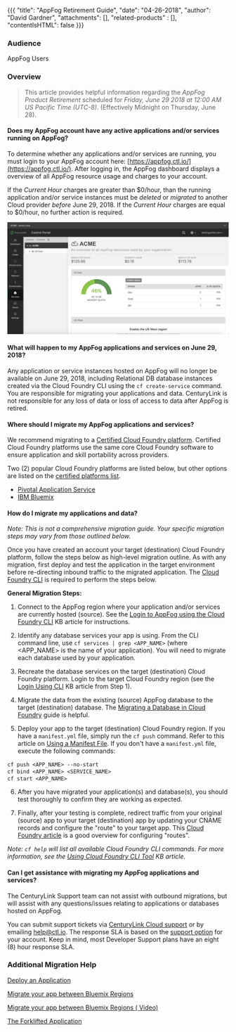 {{{
  "title": "AppFog Retirement Guide",
  "date": "04-26-2018",
  "author": "David Gardner",
  "attachments": [],
  "related-products" : [],
  "contentIsHTML": false
}}}

### Audience

AppFog Users

### Overview

> This article provides helpful information regarding the *AppFog Product Retirement* scheduled for *Friday, June 29  2018 at 12:00 AM US Pacific Time (UTC-8)*. (Effectively Midnight on Thursday, June 28).

#### Does my AppFog account have any active applications and/or services running on AppFog?  

To determine whether any applications and/or services are running, you must login to your AppFog account here: [https://appfog.ctl.io/](https://appfog.ctl.io/). After logging in, the AppFog dashboard displays a overview of all AppFog resource usage and charges to your account.

If the *Current Hour* charges are greater than $0/hour, than the running application and/or service instances must be _deleted_ or _migrated_ to another Cloud provider *before* June 29, 2018. If the *Current Hour* charges are equal to $0/hour, no further action is required.

![AppFog Dashboard](../images/appfog-dashboard.png)

#### What will happen to my AppFog applications and services on June 29, 2018?

Any application or service instances hosted on AppFog will no longer be available on June 29, 2018, including Relational DB database instances created via the Cloud Foundry CLI using the `cf create-service` command. You are responsible for migrating your applications and data. CenturyLink is not responsible for any loss of data or loss of access to data after AppFog is retired.

#### Where should I migrate my AppFog applications and services?

We recommend migrating to a [Certified Cloud Foundry platform](https://www.cloudfoundry.org/certified-platforms/). Certified Cloud Foundry platforms use the same core Cloud Foundry software to ensure application and skill portability across providers.

Two (2) popular Cloud Foundry platforms are listed below, but other options are listed on the [certified platforms list](https://www.cloudfoundry.org/certified-platforms/).

* [Pivotal Application Service](https://run.pivotal.io/)
* [IBM Bluemix](https://console.bluemix.net/registration/)

#### How do I migrate my applications and data?

_Note: This is not a comprehensive migration guide. Your specific migration steps may vary from those outlined below._

Once you have created an account your target (destination) Cloud Foundry platform, follow the steps below as high-level migration outline. As with any migration, first deploy and test the application in the target environment before re-directing inbound traffic to the migrated application. The [Cloud Foundry CLI](https://docs.cloudfoundry.org/cf-cli/install-go-cli.html) is required to perform the steps below.

**General Migration Steps:**

1. Connect to the AppFog region where your application and/or services are currently hosted (source). See the [Login to AppFog using the Cloud Foundry CLI](https://www.ctl.io/knowledge-base/appfog/login-using-cf-cli/) KB article for instructions.

2. Identify any database services your app is using. From the CLI command line, use `cf services | grep <APP_NAME>` (where <APP_NAME> is the name of your application). You will need to migrate each database used by your application.

3. Recreate the database services on the target (destination) Cloud Foundry platform. Login to the target Cloud Foundry region (see the [Login Using CLI](https://www.ctl.io/knowledge-base/appfog/login-using-cf-cli/) KB article from Step 1).

4. Migrate the data from the existing (source) AppFog database to the target (destination) database. The [Migrating a Database in Cloud Foundry](https://docs.cloudfoundry.org/devguide/services/migrate-db.html) guide is helpful.

5. Deploy your app to the target (destination) Cloud Foundry region. If you have a `manifest.yml` file, simply run the `cf push` command. Refer to this article on [Using a Manifest File](http://docs.cloudfoundry.org/devguide/deploy-apps/manifest.html). If you don't have a `manifest.yml` file, execute the following commands:

  ```
  cf push <APP_NAME> --no-start
  cf bind <APP_NAME> <SERVICE_NAME>
  cf start <APP_NAME>
  ```

6. After you have migrated your application(s) and database(s), you should test thoroughly to confirm they are working as expected.

7. Finally, after your testing is complete, redirect traffic from your original (source) app to your target (destination) app by updating your CNAME records and configure the "route" to your target app. This [Cloud Foundry article](https://docs.cloudfoundry.org/devguide/deploy-apps/routes-domains.html) is a good overview for configuring "routes".

_Note: `cf help` will list all available Cloud Foundry CLI commands. For more information, see the [Using Cloud Foundry CLI Tool](https://www.ctl.io/knowledge-base/appfog/using-cloud-foundry-cli-tool/) KB article._

#### Can I get assistance with migrating my AppFog applications and services?

The CenturyLink Support team can not assist with outbound migrations, but will assist with any questions/issues relating to applications or databases hosted on AppFog.

You can submit support tickets via [CenturyLink Cloud support](https://support.ctl.io/) or by emailing [help@ctl.io](mailto:help@ctl.io). The response SLA is based on the [support option](https://www.ctl.io/support/) for your account. Keep in mind, most Developer Support plans have an eight (8) hour response SLA.

### Additional Migration Help

[Deploy an Application](https://docs.cloudfoundry.org/devguide/deploy-apps/deploy-app.html)

[Migrate your app between Bluemix Regions](https://www.ibm.com/blogs/bluemix/2015/12/migrate-your-app-between-bluemix-regions/)

[Migrate your app between Bluemix Regions ( Video)](https://www.ibm.com/blogs/bluemix/2016/01/migrate-your-app-between-bluemix-regions-video/)

[The Forklifted Application](https://content.pivotal.io/blog/the-forklifted-application)

